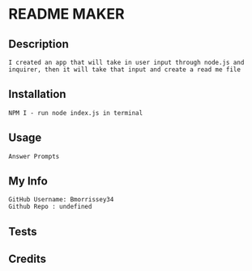 # README MAKER

## Description
    I created an app that will take in user input through node.js and inquirer, then it will take that input and create a read me file

## Installation
    NPM I - run node index.js in terminal

## Usage
    Answer Prompts

## My Info
    GitHub Username: Bmorrissey34
    Github Repo : undefined

## Tests
      

## Credits
    